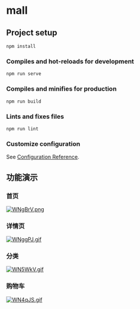 # mall


## Project setup
```
npm install
```

### Compiles and hot-reloads for development
```
npm run serve
```

### Compiles and minifies for production
```
npm run build
```

### Lints and fixes files
```
npm run lint
```

### Customize configuration
See [Configuration Reference](https://cli.vuejs.org/config/).

## 功能演示
### 首页
[![WNgBrV.png](https://z3.ax1x.com/2021/07/20/WNgBrV.png)](https://imgtu.com/i/WNgBrV)
### 详情页
[![WNggPJ.gif](https://z3.ax1x.com/2021/07/20/WNggPJ.gif)](https://imgtu.com/i/WNggPJ)
### 分类
[![WN5WkV.gif](https://z3.ax1x.com/2021/07/20/WN5WkV.gif)](https://imgtu.com/i/WN5WkV)
### 购物车
[![WN4qJS.gif](https://z3.ax1x.com/2021/07/20/WN4qJS.gif)](https://imgtu.com/i/WN4qJS)